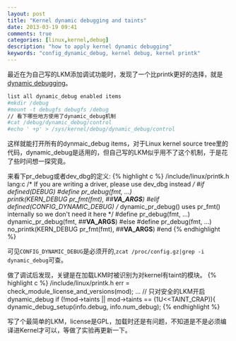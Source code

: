 ```yaml
---
layout: post
title: "Kernel dynamic debugging and taints"
date: 2013-03-19 09:41
comments: true
categories: [linux,kernel,debug]
description: "how to apply kernel dynamic debugging" 
keywords: "config_dynamic_debug, kernel debug, kernel printk" 
---
```

最近在为自己写的LKM添加调试功能时，发现了一个比printk更好的选择，就是[dynamic debugging](http://lwn.net/Articles/434833/)。

```bash
list all dynamic_debug enabled items
#mkdir /debug
#mount -t debugfs debugfs /debug
// 看下哪些地方使用了dynamic_debug机制
#cat /debug/dynamic_debug/control
#echo ' +p' > /sys/kernel/debug/dynamic_debug/control
```
这样就能打开所有的dynmaic_debug items，对于Linux kernel source tree里的代码，dynamic_debug是适用的，但自己写的LKM似乎用不了这个机制，于是花了些时间想一探究竟。

来看下pr_debug或者dev_dbg的定义:
{% highlight c %}
/include/linux/printk.h lang:c
/* If you are writing a driver, please use dev_dbg instead */
#if defined(DEBUG)
#define pr_debug(fmt, ...) \
        printk(KERN_DEBUG pr_fmt(fmt), ##__VA_ARGS__)
#elif defined(CONFIG_DYNAMIC_DEBUG)
/* dynamic_pr_debug() uses pr_fmt() internally so we don't need it here */
#define pr_debug(fmt, ...) \
        dynamic_pr_debug(fmt, ##__VA_ARGS__)
#else
#define pr_debug(fmt, ...) \
        no_printk(KERN_DEBUG pr_fmt(fmt), ##__VA_ARGS__)
#end
{% endhighlight %}

可见`CONFIG_DYNAMIC_DEBUG`是必须开的,`zcat /proc/config.gz|grep -i dynamic_debug`可查。

做了调试后发现，关键是在加载LKM时被识别为对kernel有taint的模块。
{% highlight c %}
/include/linux/printk.h
err = check_module_license_and_versions(mod);
...
// 只对安全的LKM开启dynamic_debug
if (!mod->taints || mod->taints == (1U<<TAINT_CRAP)){
    dynamic_debug_setup(info.debug, info.num_debug);
{% endhighlight %}

写了个最简单的LKM，license是GPL，加载时还是有问题，不知道是不是必须编译进Kernel才可以，等做了实验再更新一下。


